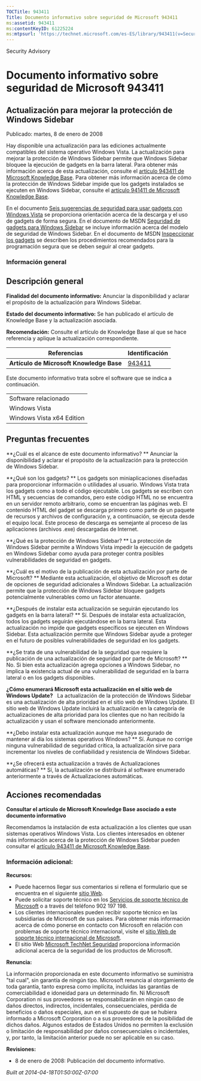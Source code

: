 ```yaml
---
TOCTitle: 943411
Title: Documento informativo sobre seguridad de Microsoft 943411
ms:assetid: 943411
ms:contentKeyID: 61225224
ms:mtpsurl: 'https://technet.microsoft.com/es-ES/library/943411(v=Security.10)'
---
```


Security Advisory

Documento informativo sobre seguridad de Microsoft 943411
=========================================================

Actualización para mejorar la protección de Windows Sidebar
-----------------------------------------------------------

Publicado: martes, 8 de enero de 2008

Hay disponible una actualización para las ediciones actualmente compatibles del sistema operativo Windows Vista. La actualización para mejorar la protección de Windows Sidebar permite que Windows Sidebar bloquee la ejecución de gadgets en la barra lateral. Para obtener más información acerca de esta actualización, consulte el [artículo 943411 de Microsoft Knowledge Base](http://support.microsoft.com/kb/943411). Para obtener más información acerca de cómo la protección de Windows Sidebar impide que los gadgets instalados se ejecuten en Windows Sidebar, consulte el [artículo 941411 de Microsoft Knowledge Base](http://support.microsoft.com/kb/941411).

En el documento [Seis sugerencias de seguridad para usar gadgets con Windows Vista](http://www.microsoft.com/spain/athome/security/default.mspxyourself/downloads/gadgets.mspx) se proporciona orientación acerca de la descarga y el uso de gadgets de forma segura. En el documento de MSDN [Seguridad de gadgets para Windows Sidebar](http://msdn2.microsoft.com/en-us/library/bb508510.aspx) se incluye información acerca del modelo de seguridad de Windows Sidebar. En el documento de MSDN [Inspeccionar los gadgets](http://msdn2.microsoft.com/en-us/library/bb498012.aspx) se describen los procedimientos recomendados para la programación segura que se deben seguir al crear gadgets.

### Información general

Descripción general
-------------------

<span></span>
**Finalidad del documento informativo:** Anunciar la disponibilidad y aclarar el propósito de la actualización para Windows Sidebar.

**Estado del documento informativo:** Se han publicado el artículo de Knowledge Base y la actualización asociada.

**Recomendación:** Consulte el artículo de Knowledge Base al que se hace referencia y aplique la actualización correspondiente.

| Referencias                              | Identificación                                   |
|------------------------------------------|--------------------------------------------------|
| **Artículo de Microsoft Knowledge Base** | [943411](http://support.microsoft.com/kb/943411) |

Este documento informativo trata sobre el software que se indica a continuación.

|                           |
|---------------------------|
| Software relacionado      |
| Windows Vista             |
| Windows Vista x64 Edition |

Preguntas frecuentes
--------------------

<span></span>
**¿Cuál es el alcance de este documento informativo? **
Anunciar la disponibilidad y aclarar el propósito de la actualización para la protección de Windows Sidebar.

**¿Qué son los gadgets? **
Los gadgets son miniaplicaciones diseñadas para proporcionar información o utilidades al usuario. Windows Vista trata los gadgets como a todo el código ejecutable. Los gadgets se escriben con HTML y secuencias de comandos, pero este código HTML no se encuentra en un servidor remoto arbitrario, como se encuentran las páginas web. El contenido HTML del gadget se descarga primero como parte de un paquete de recursos y archivos de configuración y, a continuación, se ejecuta desde el equipo local. Este proceso de descarga es semejante al proceso de las aplicaciones (archivos .exe) descargadas de Internet.

**¿Qué es la protección de Windows Sidebar? **
La protección de Windows Sidebar permite a Windows Vista impedir la ejecución de gadgets en Windows Sidebar como ayuda para proteger contra posibles vulnerabilidades de seguridad en gadgets.

**¿Cuál es el motivo de la publicación de esta actualización por parte de Microsoft? **
Mediante esta actualización, el objetivo de Microsoft es dotar de opciones de seguridad adicionales a Windows Sidebar. La actualización permite que la protección de Windows Sidebar bloquee gadgets potencialmente vulnerables como un factor atenuante.

**¿Después de instalar esta actualización se seguirán ejecutando los gadgets en la barra lateral? **
Sí. Después de instalar esta actualización, todos los gadgets seguirán ejecutándose en la barra lateral. Esta actualización no impide que gadgets específicos se ejecuten en Windows Sidebar. Esta actualización permite que Windows Sidebar ayude a proteger en el futuro de posibles vulnerabilidades de seguridad en los gadgets.

**¿Se trata de una vulnerabilidad de la seguridad que requiere la publicación de una actualización de seguridad por parte de Microsoft? **
No. Si bien esta actualización agrega opciones a Windows Sidebar, no implica la existencia actual de una vulnerabilidad de seguridad en la barra lateral o en los gadgets disponibles.

**¿Cómo enumerará Microsoft esta actualización en el sitio web de Windows Update?**  
La actualización de la protección de Windows Sidebar es una actualización de alta prioridad en el sitio web de Windows Update. El sitio web de Windows Update incluirá la actualización en la categoría de actualizaciones de alta prioridad para los clientes que no han recibido la actualización y usan el software mencionado anteriormente.

**¿Debo instalar esta actualización aunque me haya asegurado de mantener al día los sistemas operativos Windows? **
Sí. Aunque no corrige ninguna vulnerabilidad de seguridad crítica, la actualización sirve para incrementar los niveles de confiabilidad y resistencia de Windows Sidebar.

**¿Se ofrecerá esta actualización a través de Actualizaciones automáticas? **
Sí, la actualización se distribuirá al software enumerado anteriormente a través de Actualizaciones automáticas.

Acciones recomendadas
---------------------

<span></span>
**Consultar el artículo de Microsoft Knowledge Base asociado a este documento informativo**

Recomendamos la instalación de esta actualización a los clientes que usan sistemas operativos Windows Vista. Los clientes interesados en obtener más información acerca de la protección de Windows Sidebar pueden consultar el [artículo 943411 de Microsoft Knowledge Base](http://support.microsoft.com/kb/943411).

### Información adicional:

**Recursos:**

-   Puede hacernos llegar sus comentarios si rellena el formulario que se encuentra en el siguiente [sitio Web](https://support.microsoft.com/common/survey.aspx?scid=sw;en;1257&amp;showpage=1&amp;ws=technet&amp;sd=tech).
-   Puede solicitar soporte técnico en los [Servicios de soporte técnico de Microsoft](http://support.microsoft.com/default.aspx?scid=fh;es-es;incidentsubmit) o a través del teléfono 902 197 198.
-   Los clientes internacionales pueden recibir soporte técnico en las subsidiarias de Microsoft de sus países. Para obtener más información acerca de cómo ponerse en contacto con Microsoft en relación con problemas de soporte técnico internacional, visite el [sitio Web de soporte técnico internacional de Microsoft](http://go.microsoft.com/fwlink/?linkid=21155).
-   El sitio Web [Microsoft TechNet Seguridad](http://www.microsoft.com/spain/technet/security/default.mspx) proporciona información adicional acerca de la seguridad de los productos de Microsoft.

**Renuncia:**

La información proporcionada en este documento informativo se suministra "tal cual", sin garantía de ningún tipo. Microsoft renuncia al otorgamiento de toda garantía, tanto expresa como implícita, incluidas las garantías de comerciabilidad e idoneidad para un determinado fin. Ni Microsoft Corporation ni sus proveedores se responsabilizarán en ningún caso de daños directos, indirectos, incidentales, consecuenciales, pérdida de beneficios o daños especiales, aun en el supuesto de que se hubiera informado a Microsoft Corporation o a sus proveedores de la posibilidad de dichos daños. Algunos estados de Estados Unidos no permiten la exclusión o limitación de responsabilidad por daños consecuenciales o incidentales, y, por tanto, la limitación anterior puede no ser aplicable en su caso.

**Revisiones:**

-   8 de enero de 2008: Publicación del documento informativo.

*Built at 2014-04-18T01:50:00Z-07:00*
